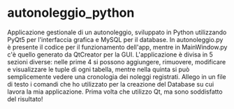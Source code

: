 # autonoleggio_python
Applicazione gestionale di un autonoleggio, sviluppato in Python utilizzando PyQt5 per l'interfaccia grafica e MySQL per il database. In autonoleggio.py è presente il codice per il funzionamento dell'app, mentre in MainWindow.py c'è quello generato da QtCreator per la GUI.
L'applicazione è divisa in 5 sezioni diverse: nelle prime 4 si possono aggiungere, rimuovere, modificare e visualizzare le tuple di ogni tabella, mentre nella quinta si può semplicemente vedere una cronologia dei noleggi registrati.
Allego in un file di testo i comandi che ho utilizzato per la creazione del Database su cui lavora la mia applicazione.
Prima volta che utilizzo Qt, ma sono soddisfatto del risultato!
